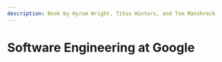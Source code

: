```yaml
---
description: Book by Hyrum Wright, Titus Winters, and Tom Manshreck
---
```


# Software Engineering at Google

